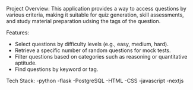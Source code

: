 Project Overview:
 This application provides a way to access questions by various criteria, making it suitable for quiz generation, skill assessments, and study material preparation udsing the tags of the question.

Features:
- Select questions by difficulty levels (e.g., easy, medium, hard).
- Retrieve a specific number of random questions for mock tests.
- Filter questions based on categories such as reasoning or quantitative aptitude.
- Find questions by keyword or tag.

 Tech Stack:
 -python
 -flask
 -PostgreSQL
 -HTML
 -CSS
 -javascript
 -nextjs
